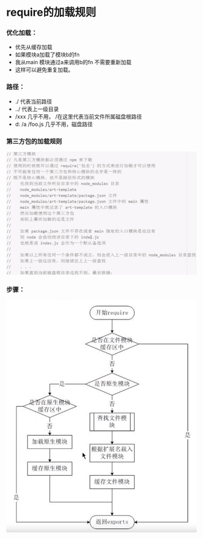 # require的加载规则

### 优化加载：

* 优先从缓存加载
* 如果模块a加载了模块b的fn
* 我从main 模块通过a来调用b的fn 不需要重新加载
* 这样可以避免重复加载。

### 路径：

* ./ 代表当前路径
* ../ 代表上一级目录
* /xxx 几乎不用， /在这里代表当前文件所属磁盘根路径
* d: /a /foo.js 几乎不用，磁盘路径

###   第三方包的加载规则

![](.gitbook/assets/image%20%2816%29.png)

### 步骤：

![](.gitbook/assets/image%20%2813%29.png)

